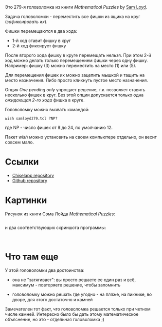 Это 279-я головоломка из книги *Mathematical Puzzles* by [Sam Loyd](https://en.wikipedia.org/wiki/Sam_Loyd).

Задача головоломки - переместить все фишки из ящика на круг (*зафиксировать их*).

Фишки перемещаются в два хода:

   * 1-й ход ставит фишку в круг
   * 2-й ход фиксирует фишку

После второго хода фишку в круге перемещать нельзя. При этом 2-й ход можно делать только перемещением фишки через одну фишку. Например: фишку (3) можно переместить на место (1) или (5).

Для перемещения фишек их можно зацепить мышкой и тащить на место назначения. Либо просто кликнуть пустое место назначения.

Опция *One pending only* упрощает решение, т.к. позволяет ставить несколько фишек в круг. Без этой опции допускается только одна *ожидающая 2-го хода* фишка в круге.

Головоломку можно вызвать командой:

    wish samloyd279.tcl ?NP?

где NP - число фишек от 8 до 24, по умолчанию 12.

Пакет *wish* можно установить на своем компьютере отдельно, он весит совсем мало.


# Ссылки

   * [Chiselapp repository](http://chiselapp.com/user/aplsimple/repository/SamLoyd/index)
   * [Github repository](https://github.com/aplsimple/SamLoyd)


# Картинки

Рисунок из книги Сэма Лойда *Mathematical Puzzles*:

<img src="https://github.com/aplsimple/SamLoyd/releases/download/SamLoyd-0.0.1/samloyd279.jpg" class="media" alt="">

и два соответствующих скриншота программы:

<img src="https://github.com/aplsimple/SamLoyd/releases/download/SamLoyd-0.0.1/samloyd279no.png" class="media" alt="">

<img src="https://github.com/aplsimple/SamLoyd/releases/download/SamLoyd-0.0.1/samloyd279ok.png" class="media" alt="">


# Что там еще

У этой головоломки два достоинства:

   * она не "затягивает": вы просто решаете ее один раз и всё, максимум - повторяете решение, чтобы запомнить

   * головоломку можно решать где угодно - на пляже, на пикнике, во дворе, для этого достаточно и камней

Замечателен тот факт, что головоломка решается только при четном числе камней. Интересно было бы дать этому математическое объяснение, но это - отдельная головоломка ;)
